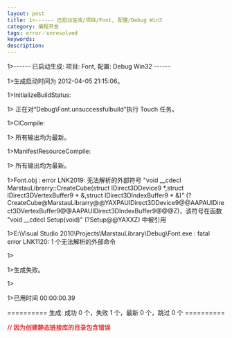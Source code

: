 ```yaml
---
layout: post
title: 1>------ 已启动生成/项目/Font, 配置/Debug Win3
category: 编程开发
tags: error／unresolved
keywords: 
description: 
---
```


1\>------ 已启动生成: 项目: Font, 配置: Debug Win32 ------

1\>生成启动时间为 2012-04-05 21:15:06。

1\>InitializeBuildStatus:

1\> 正在对“Debug\\Font.unsuccessfulbuild”执行 Touch 任务。

1\>ClCompile:

1\> 所有输出均为最新。

1\>ManifestResourceCompile:

1\> 所有输出均为最新。

1\>Font.obj : error LNK2019: 无法解析的外部符号 "void \_\_cdecl
MarstauLibrarry::CreateCube(struct IDirect3DDevice9 \*,struct
IDirect3DVertexBuffer9 \* &,struct IDirect3DIndexBuffer9 \* &)"
(?CreateCube@MarstauLibrarry@@YAXPAUIDirect3DDevice9@@AAPAUIDirect3DVertexBuffer9@@AAPAUIDirect3DIndexBuffer9@@@Z)，该符号在函数
"void \_\_cdecl Setup(void)" (?Setup@@YAXXZ) 中被引用

1\>E:\\Visual Studio 2010\\Projects\\MarstauLibrary\\Debug\\Font.exe :
fatal error LNK1120: 1 个无法解析的外部命令

1\>

1\>生成失败。

1\>

1\>已用时间 00:00:00.39

========== 生成: 成功 0 个，失败 1 个，最新 0 个，跳过 0 个 ==========

 

**<span style="color:#e53333;">//
因为创建静态链接库的目录包含错误</span>**









